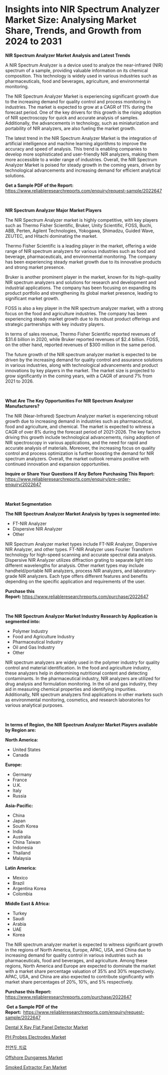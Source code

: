 <p><h1>Insights into NIR Spectrum Analyzer Market Size: Analysing Market Share, Trends, and Growth from 2024 to 2031</h1></p><p><strong>NIR Spectrum Analyzer Market Analysis and Latest Trends</strong></p>
<p><p>A NIR Spectrum Analyzer is a device used to analyze the near-infrared (NIR) spectrum of a sample, providing valuable information on its chemical composition. This technology is widely used in various industries such as pharmaceuticals, food and beverages, agriculture, and environmental monitoring.</p><p>The NIR Spectrum Analyzer Market is experiencing significant growth due to the increasing demand for quality control and process monitoring in industries. The market is expected to grow at a CAGR of 11% during the forecast period. One of the key drivers for this growth is the rising adoption of NIR spectroscopy for quick and accurate analysis of samples. Additionally, the advancements in technology, such as miniaturization and portability of NIR analyzers, are also fueling the market growth.</p><p>The latest trend in the NIR Spectrum Analyzer Market is the integration of artificial intelligence and machine learning algorithms to improve the accuracy and speed of analysis. This trend is enabling companies to develop more sophisticated and user-friendly NIR analyzers, making them more accessible to a wider range of industries. Overall, the NIR Spectrum Analyzer Market is poised for steady growth in the coming years, driven by technological advancements and increasing demand for efficient analytical solutions.</p></p>
<p><strong>Get a Sample PDF of the Report:&nbsp;</strong> <a href="https://www.reliableresearchreports.com/enquiry/request-sample/2022647">https://www.reliableresearchreports.com/enquiry/request-sample/2022647</a></p>
<p>&nbsp;</p>
<p><strong>NIR Spectrum Analyzer Major Market Players</strong></p>
<p><p>The NIR Spectrum Analyzer market is highly competitive, with key players such as Thermo Fisher Scientific, Bruker, Unity Scientific, FOSS, Buchi, ABB, Perten, Agilent Technologies, Yokogawa, Shimadzu, Guided Wave, ZEUTEC, and Hitachi dominating the market.</p><p>Thermo Fisher Scientific is a leading player in the market, offering a wide range of NIR spectrum analyzers for various industries such as food and beverage, pharmaceuticals, and environmental monitoring. The company has been experiencing steady market growth due to its innovative products and strong market presence.</p><p>Bruker is another prominent player in the market, known for its high-quality NIR spectrum analyzers and solutions for research and development and industrial applications. The company has been focusing on expanding its product portfolio and strengthening its global market presence, leading to significant market growth.</p><p>FOSS is also a key player in the NIR spectrum analyzer market, with a strong focus on the food and agriculture industries. The company has been experiencing steady market growth due to its robust product offerings and strategic partnerships with key industry players.</p><p>In terms of sales revenue, Thermo Fisher Scientific reported revenues of $31.6 billion in 2020, while Bruker reported revenues of $2.4 billion. FOSS, on the other hand, reported revenues of $300 million in the same period.</p><p>The future growth of the NIR spectrum analyzer market is expected to be driven by the increasing demand for quality control and assurance solutions in various industries, along with technological advancements and product innovations by key players in the market. The market size is projected to grow significantly in the coming years, with a CAGR of around 7% from 2021 to 2026.</p></p>
<p>&nbsp;</p>
<p><strong>What Are The Key Opportunities For NIR Spectrum Analyzer Manufacturers?</strong></p>
<p><p>The NIR (Near-Infrared) Spectrum Analyzer market is experiencing robust growth due to increasing demand in industries such as pharmaceutical, food and agriculture, and chemical. The market is expected to witness a CAGR of over 8% during the forecast period of 2021-2026. The key factors driving this growth include technological advancements, rising adoption of NIR spectroscopy in various applications, and the need for rapid and accurate analysis of materials. Moreover, the increasing focus on quality control and process optimization is further boosting the demand for NIR spectrum analyzers. Overall, the market outlook remains positive with continued innovation and expansion opportunities.</p></p>
<p><strong>Inquire or Share Your Questions If Any Before Purchasing This Report:</strong> <a href="https://www.reliableresearchreports.com/enquiry/pre-order-enquiry/2022647">https://www.reliableresearchreports.com/enquiry/pre-order-enquiry/2022647</a></p>
<p>&nbsp;</p>
<p><strong>Market Segmentation</strong></p>
<p><strong>The NIR Spectrum Analyzer Market Analysis by types is segmented into:</strong></p>
<p><ul><li>FT-NIR Analyzer</li><li>Dispersive NIR Analyzer</li><li>Other</li></ul></p>
<p><p>NIR Spectrum Analyzer market types include FT-NIR Analyzer, Dispersive NIR Analyzer, and other types. FT-NIR Analyzer uses Fourier Transform technology for high-speed scanning and accurate spectral data analysis. Dispersive NIR Analyzer utilizes diffraction grating to separate light into different wavelengths for analysis. Other market types may include handheld/portable NIR analyzers, process NIR analyzers, and laboratory-grade NIR analyzers. Each type offers different features and benefits depending on the specific application and requirements of the user.</p></p>
<p><strong>Purchase this Report:&nbsp;</strong><a href="https://www.reliableresearchreports.com/purchase/2022647">https://www.reliableresearchreports.com/purchase/2022647</a></p>
<p>&nbsp;</p>
<p><strong>The NIR Spectrum Analyzer Market Industry Research by Application is segmented into:</strong></p>
<p><ul><li>Polymer Industry</li><li>Food and Agriculture Industry</li><li>Pharmaceutical Industry</li><li>Oil and Gas Industry</li><li>Other</li></ul></p>
<p><p>NIR spectrum analyzers are widely used in the polymer industry for quality control and material identification. In the food and agriculture industry, these analyzers help in determining nutritional content and detecting contaminants. In the pharmaceutical industry, NIR analyzers are utilized for drug analysis and formulation monitoring. In the oil and gas industry, they aid in measuring chemical properties and identifying impurities. Additionally, NIR spectrum analyzers find applications in other markets such as environmental monitoring, cosmetics, and research laboratories for various analytical purposes.</p></p>
<p>&nbsp;</p>
<p><strong>In terms of Region, the NIR Spectrum Analyzer Market Players available by Region are:</strong></p>
<p>
    <p> <strong> North America: </strong>
        <ul>
            <li>United States</li>
            <li>Canada</li>
        </ul>
        </p> 
    <p> <strong> Europe: </strong>
        <ul>
            <li>Germany</li>
            <li>France</li>
            <li>U.K.</li>
            <li>Italy</li>
            <li>Russia</li>
        </ul>
        </p> 
    <p> <strong> Asia-Pacific: </strong>
        <ul>
            <li>China</li>
            <li>Japan</li>
            <li>South Korea</li>
            <li>India</li>
            <li>Australia</li>
            <li>China Taiwan</li>
            <li>Indonesia</li>
            <li>Thailand</li>
            <li>Malaysia</li>
        </ul>
        </p> 
    <p> <strong> Latin America: </strong>
        <ul>
            <li>Mexico</li>
            <li>Brazil</li>
            <li>Argentina Korea</li>
            <li>Colombia</li>
        </ul>
        </p> 
    <p> <strong> Middle East & Africa: </strong>
        <ul>
            <li>Turkey</li>
            <li>Saudi</li>
            <li>Arabia</li>
            <li>UAE</li>
            <li>Korea</li>
        </ul>
    </p>
    </p>
<p><p>The NIR spectrum analyzer market is expected to witness significant growth in the regions of North America, Europe, APAC, USA, and China due to increasing demand for quality control in various industries such as pharmaceuticals, food and beverages, and agriculture. Among these regions, North America and Europe are expected to dominate the market with a market share percentage valuation of 35% and 30% respectively. APAC, USA, and China are also expected to contribute significantly with market share percentages of 20%, 10%, and 5% respectively.</p></p>
<p><strong>Purchase this Report: </strong><a href="https://www.reliableresearchreports.com/purchase/2022647">https://www.reliableresearchreports.com/purchase/2022647</a></p>
<p>&nbsp;<strong>Get a Sample PDF of the Report:&nbsp;&nbsp;</strong><a href="https://www.reliableresearchreports.com/enquiry/request-sample/2022647">https://www.reliableresearchreports.com/enquiry/request-sample/2022647</a></p>
<p><strong></strong></p>
<p><p><a href="https://github.com/bobicer/Market-Research-Report-List-2/blob/main/dental-x-ray-flat-panel-detector-market.md">Dental X Ray Flat Panel Detector Market</a></p><p><a href="https://github.com/timeliteaut/Market-Research-Report-List-1/blob/main/ph-probes-electrodes-market.md">PH Probes Electrodes Market</a></p><p><a href="https://medium.com/@fredheaney89056/%EC%86%8C%EC%95%84%EC%9D%B4-%EC%B9%98%EB%A3%8C-%EC%8B%9C%EC%9E%A5-%EA%B7%9C%EB%AA%A8%EB%8A%94-%EC%84%B8%EA%B3%84-%EC%82%B0%EC%97%85%EC%97%90%EC%84%9C-%EC%B5%9C%EC%A0%81%EC%9D%98-%EB%A7%88%EC%BC%80%ED%8C%85-%EC%B1%84%EB%84%90%EC%9D%84-%EB%B3%B4%EC%97%AC%EC%A4%8D%EB%8B%88%EB%8B%A4-de99edd5866f">천연두 치료</a></p><p><a href="https://adventurous-uranium-ef9.notion.site/Offshore-Dungarees-Market-Insights-Market-Players-and-Forecast-Till-2031-a54fbd9a067f48fabd73affd9a3d7b7b">Offshore Dungarees Market</a></p><p><a href="https://extreme-scabiosa-c81.notion.site/Smoked-Extractor-Fan-Market-Dynamics-2024-2031-Also-about-Its-Market-Trends-Projections-and-Oppor-7578735debd54cc99fa8eb1d942cc50c">Smoked Extractor Fan Market</a></p></p>